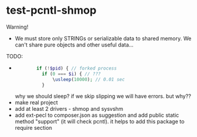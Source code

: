 # test-pcntl-shmop

Warning!
- We must store only STRINGs or serializable data to shared memory. We can't share pure objects and other useful data...

TODO:
- ```php
          if (!$pid) { // forked process
            if (0 === $i) { // ???
                \usleep(10000); // 0.01 sec
            }
  ```
  why we should sleep? if we skip slipping we will have errors. but why??
- make real project
- add at least 2 drivers - shmop and sysvshm
- add ext-pecl to composer.json as suggestion and add public static method "support" (it will check pcntl). it helps to add this package to require section
